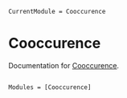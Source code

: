 ```@meta
CurrentModule = Cooccurence
```

# Cooccurence

Documentation for [Cooccurence](https://github.com/EvoArt/Cooccurence.jl).

```@index
```

```@autodocs
Modules = [Cooccurence]
```

